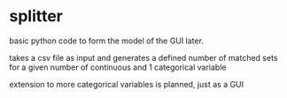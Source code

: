 # splitter

basic python code to form the model of the GUI later.

takes a csv file as input and generates a defined number of matched sets for a given number of continuous and 1 categorical variable

extension to more categorical variables is planned, just as a GUI
